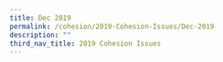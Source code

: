```yaml
---
title: Dec 2019
permalink: /cohesion/2019-Cohesion-Issues/Dec-2019
description: ""
third_nav_title: 2019 Cohesion Issues
---
```

